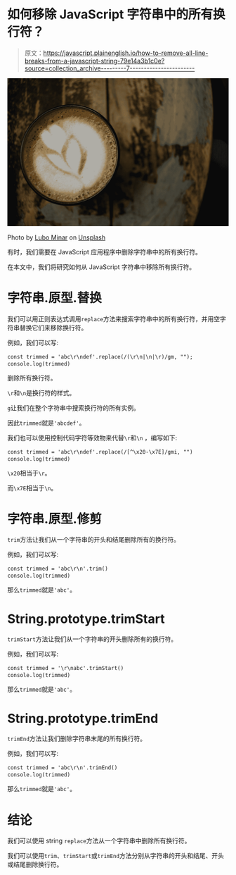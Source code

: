 # 如何移除 JavaScript 字符串中的所有换行符？

> 原文：<https://javascript.plainenglish.io/how-to-remove-all-line-breaks-from-a-javascript-string-79e14a3b1c0e?source=collection_archive---------7----------------------->

![](img/137d48adacb7849ce27e64afc7f2b02b.png)

Photo by [Lubo Minar](https://unsplash.com/@bubo?utm_source=medium&utm_medium=referral) on [Unsplash](https://unsplash.com?utm_source=medium&utm_medium=referral)

有时，我们需要在 JavaScript 应用程序中删除字符串中的所有换行符。

在本文中，我们将研究如何从 JavaScript 字符串中移除所有换行符。

# 字符串.原型.替换

我们可以用正则表达式调用`replace`方法来搜索字符串中的所有换行符，并用空字符串替换它们来移除换行符。

例如，我们可以写:

```
const trimmed = 'abc\r\ndef'.replace(/(\r\n|\n|\r)/gm, "");
console.log(trimmed)
```

删除所有换行符。

`\r`和`\n`是换行符的样式。

`g`让我们在整个字符串中搜索换行符的所有实例。

因此`trimmed`就是`'abcdef'`。

我们也可以使用控制代码字符等效物来代替`\r`和`\n` ，编写如下:

```
const trimmed = 'abc\r\ndef'.replace(/[^\x20-\x7E]/gmi, "")
console.log(trimmed)
```

`\x20`相当于`\r`。

而`\x7E`相当于`\n`。

# 字符串.原型.修剪

`trim`方法让我们从一个字符串的开头和结尾删除所有的换行符。

例如，我们可以写:

```
const trimmed = 'abc\r\n'.trim()
console.log(trimmed)
```

那么`trimmed`就是`'abc'`。

# String.prototype.trimStart

`trimStart`方法让我们从一个字符串的开头删除所有的换行符。

例如，我们可以写:

```
const trimmed = '\r\nabc'.trimStart()
console.log(trimmed)
```

那么`trimmed`就是`'abc'`。

# String.prototype.trimEnd

`trimEnd`方法让我们删除字符串末尾的所有换行符。

例如，我们可以写:

```
const trimmed = 'abc\r\n'.trimEnd()
console.log(trimmed)
```

那么`trimmed`就是`'abc'`。

# 结论

我们可以使用 string `replace`方法从一个字符串中删除所有换行符。

我们可以使用`trim`、`trimStart`或`trimEnd`方法分别从字符串的开头和结尾、开头或结尾删除换行符。